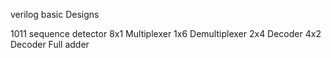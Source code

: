 verilog basic Designs

1011 sequence detector
8x1 Multiplexer
1x6 Demultiplexer
2x4 Decoder
4x2 Decoder
Full adder

